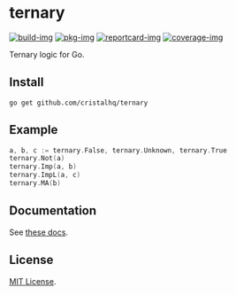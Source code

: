 # ternary

[![build-img]][build-url]
[![pkg-img]][pkg-url]
[![reportcard-img]][reportcard-url]
[![coverage-img]][coverage-url]

Ternary logic for Go.

## Install

```
go get github.com/cristalhq/ternary
```

## Example

```go
a, b, c := ternary.False, ternary.Unknown, ternary.True
ternary.Not(a)
ternary.Imp(a, b)
ternary.ImpL(a, c)
ternary.MA(b)
```

## Documentation

See [these docs][pkg-url].

## License

[MIT License](LICENSE).

[build-img]: https://github.com/cristalhq/ternary/workflows/build/badge.svg
[build-url]: https://github.com/cristalhq/ternary/actions
[pkg-img]: https://pkg.go.dev/badge/cristalhq/ternary
[pkg-url]: https://pkg.go.dev/github.com/cristalhq/ternary
[reportcard-img]: https://goreportcard.com/badge/cristalhq/ternary
[reportcard-url]: https://goreportcard.com/report/cristalhq/ternary
[coverage-img]: https://codecov.io/gh/cristalhq/ternary/branch/master/graph/badge.svg
[coverage-url]: https://codecov.io/gh/cristalhq/ternary
